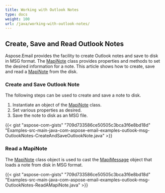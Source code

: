 ```yaml
---
title: Working with Outlook Notes
type: docs
weight: 100
url: /java/working-with-outlook-notes/
---
```


## **Create, Save and Read Outlook Notes**
Aspose.Email provides the facility to create Outlook notes and save to disk in MSG format. The [MapiNote](https://apireference.aspose.com/email/java/com.aspose.email/MapiNote) class provides properties and methods to set the desired information for a note. This article shows how to create, save and read a [MapiNote](https://apireference.aspose.com/email/java/com.aspose.email/MapiNote) from the disk.
### **Create and Save Outlook Note**
The following steps can be used to create and save a note to disk.

1. Instantiate an object of the [MapiNote](https://apireference.aspose.com/email/java/com.aspose.email/MapiNote) class.
1. Set various properties as desired.
1. Save the note to disk as an MSG file.
 

{{< gist "aspose-com-gists" "709d733586ce50505c3bca3f6e8bd18d" "Examples-src-main-java-com-aspose-email-examples-outlook-msg-OutlookNotes-CreateAndSaveOutlookNote.java" >}}
### **Read a MapiNote**
The [MapiNote](https://apireference.aspose.com/email/java/com.aspose.email/MapiNote) class object is used to cast the [MapiMessage](https://apireference.aspose.com/email/java/com.aspose.email/MapiMessage) object that loads a note from disk in MSG format.

{{< gist "aspose-com-gists" "709d733586ce50505c3bca3f6e8bd18d" "Examples-src-main-java-com-aspose-email-examples-outlook-msg-OutlookNotes-ReadAMapiNote.java" >}}
